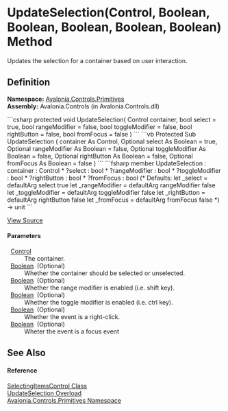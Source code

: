 # UpdateSelection(Control, Boolean, Boolean, Boolean, Boolean, Boolean) Method


Updates the selection for a container based on user interaction.



## Definition
**Namespace:** <a href="N_Avalonia_Controls_Primitives">Avalonia.Controls.Primitives</a>  
**Assembly:** Avalonia.Controls (in Avalonia.Controls.dll)

<Tabs groupId="api-code-preview">
<TabItem value="csharp" label="C#">
```csharp
protected void UpdateSelection(
	Control container,
	bool select = true,
	bool rangeModifier = false,
	bool toggleModifier = false,
	bool rightButton = false,
	bool fromFocus = false
)
```
</TabItem>
<TabItem value="vb" label="VB">
```vb
Protected Sub UpdateSelection ( 
	container As Control,
	Optional select As Boolean = true,
	Optional rangeModifier As Boolean = false,
	Optional toggleModifier As Boolean = false,
	Optional rightButton As Boolean = false,
	Optional fromFocus As Boolean = false
)
```
</TabItem>
<TabItem value="fsharp" label="F#">
```fsharp
member UpdateSelection : 
        container : Control * 
        ?select : bool * 
        ?rangeModifier : bool * 
        ?toggleModifier : bool * 
        ?rightButton : bool * 
        ?fromFocus : bool 
(* Defaults:
        let _select = defaultArg select true
        let _rangeModifier = defaultArg rangeModifier false
        let _toggleModifier = defaultArg toggleModifier false
        let _rightButton = defaultArg rightButton false
        let _fromFocus = defaultArg fromFocus false
*)
-> unit 
```
</TabItem>
</Tabs>



<a href="https://github.com/AvaloniaUI/Avalonia/tree/master/src/Avalonia.Controls/Primitives/SelectingItemsControl.cs#L869" title="View the source code">View Source</a>



#### Parameters
<dl><dt>  <a href="T_Avalonia_Controls_Control">Control</a></dt><dd>The container.</dd><dt>  <a href="https://learn.microsoft.com/dotnet/api/system.boolean" target="_blank" rel="noopener noreferrer">Boolean</a>  (Optional)</dt><dd>Whether the container should be selected or unselected.</dd><dt>  <a href="https://learn.microsoft.com/dotnet/api/system.boolean" target="_blank" rel="noopener noreferrer">Boolean</a>  (Optional)</dt><dd>Whether the range modifier is enabled (i.e. shift key).</dd><dt>  <a href="https://learn.microsoft.com/dotnet/api/system.boolean" target="_blank" rel="noopener noreferrer">Boolean</a>  (Optional)</dt><dd>Whether the toggle modifier is enabled (i.e. ctrl key).</dd><dt>  <a href="https://learn.microsoft.com/dotnet/api/system.boolean" target="_blank" rel="noopener noreferrer">Boolean</a>  (Optional)</dt><dd>Whether the event is a right-click.</dd><dt>  <a href="https://learn.microsoft.com/dotnet/api/system.boolean" target="_blank" rel="noopener noreferrer">Boolean</a>  (Optional)</dt><dd>Wheter the event is a focus event</dd></dl>

## See Also


#### Reference
<a href="T_Avalonia_Controls_Primitives_SelectingItemsControl">SelectingItemsControl Class</a>  
<a href="Overload_Avalonia_Controls_Primitives_SelectingItemsControl_UpdateSelection">UpdateSelection Overload</a>  
<a href="N_Avalonia_Controls_Primitives">Avalonia.Controls.Primitives Namespace</a>  

